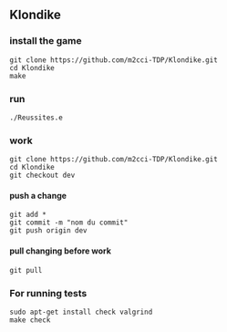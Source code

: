 ## Klondike

### install the game

`git clone https://github.com/m2cci-TDP/Klondike.git` <br />
`cd Klondike` <br />
`make`

### run

`./Reussites.e`

### work

`git clone https://github.com/m2cci-TDP/Klondike.git` <br />
`cd Klondike` <br />
`git checkout dev`

#### push a change

`git add *` <br />
`git commit -m "nom du commit"` <br />
`git push origin dev`

#### pull changing before work

`git pull`

### For running tests

`sudo apt-get install check valgrind` <br />
`make check`


<!--
## Welcome to GitHub Pages

You can use the [editor on GitHub](https://github.com/m2cci-TDP/Klondike/edit/master/README.md) to maintain and preview the content for your website in Markdown files.

Whenever you commit to this repository, GitHub Pages will run [Jekyll](https://jekyllrb.com/) to rebuild the pages in your site, from the content in your Markdown files.

### Markdown

Markdown is a lightweight and easy-to-use syntax for styling your writing. It includes conventions for

```markdown
Syntax highlighted code block

# Header 1
## Header 2
### Header 3

- Bulleted
- List

1. Numbered
2. List

**Bold** and _Italic_ and `Code` text

[Link](url) and ![Image](src)
```

For more details see [GitHub Flavored Markdown](https://guides.github.com/features/mastering-markdown/).

### Jekyll Themes

Your Pages site will use the layout and styles from the Jekyll theme you have selected in your [repository settings](https://github.com/m2cci-TDP/Klondike/settings). The name of this theme is saved in the Jekyll `_config.yml` configuration file.

### Support or Contact

Having trouble with Pages? Check out our [documentation](https://help.github.com/categories/github-pages-basics/) or [contact support](https://github.com/contact) and we’ll help you sort it out.
-->
